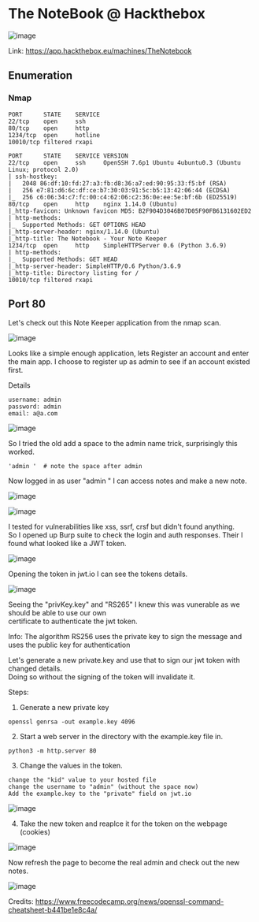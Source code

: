 # The NoteBook @ Hackthebox

![image](https://user-images.githubusercontent.com/5285547/127499612-feb4ebdf-63f1-4899-b91f-14c7d161d146.png)

Link: https://app.hackthebox.eu/machines/TheNotebook

## Enumeration

### Nmap

```
PORT      STATE    SERVICE
22/tcp    open     ssh
80/tcp    open     http
1234/tcp  open     hotline
10010/tcp filtered rxapi

PORT      STATE    SERVICE VERSION
22/tcp    open     ssh     OpenSSH 7.6p1 Ubuntu 4ubuntu0.3 (Ubuntu Linux; protocol 2.0)
| ssh-hostkey: 
|   2048 86:df:10:fd:27:a3:fb:d8:36:a7:ed:90:95:33:f5:bf (RSA)
|   256 e7:81:d6:6c:df:ce:b7:30:03:91:5c:b5:13:42:06:44 (ECDSA)
|_  256 c6:06:34:c7:fc:00:c4:62:06:c2:36:0e:ee:5e:bf:6b (ED25519)
80/tcp    open     http    nginx 1.14.0 (Ubuntu)
|_http-favicon: Unknown favicon MD5: B2F904D3046B07D05F90FB6131602ED2
| http-methods: 
|_  Supported Methods: GET OPTIONS HEAD
|_http-server-header: nginx/1.14.0 (Ubuntu)
|_http-title: The Notebook - Your Note Keeper
1234/tcp  open     http    SimpleHTTPServer 0.6 (Python 3.6.9)
| http-methods: 
|_  Supported Methods: GET HEAD
|_http-server-header: SimpleHTTP/0.6 Python/3.6.9
|_http-title: Directory listing for /
10010/tcp filtered rxapi
```

## Port 80

Let's check out this Note Keeper application from the nmap scan. 

![image](https://user-images.githubusercontent.com/5285547/127500008-0f75dbcf-22ac-429d-8fa7-1a0f7a1a892e.png)

Looks like a simple enough application, lets Register an account and enter the main app. 
I choose to register up as admin to see if an account existed first. 

Details
```
username: admin
password: admin
email: a@a.com
```

![image](https://user-images.githubusercontent.com/5285547/127500224-1fd6eed9-16fa-468c-93df-cde6e7e5bd18.png)

So I tried the old add a space to the admin name trick, surprisingly this worked. 

```
'admin '  # note the space after admin
```

Now logged in as user "admin " I can access notes and make a new note. 

![image](https://user-images.githubusercontent.com/5285547/127500550-21482f2b-035a-49cd-916e-6fd87c9a9e7a.png)

![image](https://user-images.githubusercontent.com/5285547/127500583-09d0c62f-1eda-48ca-b6f6-febffeddd1af.png)


I tested for vulnerabilities like xss, ssrf, crsf but didn't found anything.  
So I opened up Burp suite to check the login and auth responses. 
Their I found what looked like a JWT token. 

![image](https://user-images.githubusercontent.com/5285547/127500957-9512cd21-9106-467f-a140-3c4c7aa75235.png)

Opening the token in jwt.io I can see the tokens details. 

![image](https://user-images.githubusercontent.com/5285547/127501076-ccb4e140-18b4-450c-984f-b69427cfcd86.png)

Seeing the "privKey.key" and "RS265" I knew this was vunerable as we should be able to use our own  
certificate to authenticate the jwt token. 

Info: 
The algorithm RS256 uses the private key to sign the message and uses the public key for authentication

Let's generate a new private.key and use that to sign our jwt token with changed details.  
Doing so without the signing of the token will invalidate it. 

Steps: 
1. Generate a new private key
```
openssl genrsa -out example.key 4096
```

2. Start a web server in the directory with the example.key file in. 
```
python3 -m http.server 80
```

3. Change the values in the token. 

```
change the "kid" value to your hosted file
change the username to "admin" (without the space now)
Add the example.key to the "private" field on jwt.io
```

![image](https://user-images.githubusercontent.com/5285547/127502484-b09ee76c-d2ff-47a6-a7bc-143b54069342.png)

4. Take the new token and reaplce it for the token on the webpage (cookies) 

![image](https://user-images.githubusercontent.com/5285547/127503185-0131b6b5-1410-4f06-8e88-2c6f488fff57.png)

Now refresh the page to become the real admin and check out the new notes. 

![image](https://user-images.githubusercontent.com/5285547/127503403-fb0bff35-9e65-4f98-b721-e08fedc3d501.png)









Credits: https://www.freecodecamp.org/news/openssl-command-cheatsheet-b441be1e8c4a/



